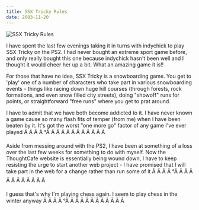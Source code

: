 ```yaml
---
title: SSX Tricky Rules
date: 2003-11-20
---
```


![SSX Tricky Rules](https://source.unsplash.com/7QCBakMyDCE/1600x900)

I have spent the last few evenings taking it in turns with indychick to play SSX Tricky on the PS2. I had never bought an extreme sport game before, and only really bought this one because indychick hasn't been well and I thought it would cheer her up a bit. What an amazing game it is!!

For those that have no idea, SSX Tricky is a snowboarding game. You get to 'play' one of a number of characters who take part in various snowboarding events - things like racing down huge hill courses (through forests, rock formations, and even snow filled city streets), doing "showoff" runs for points, or straightforward "free runs" where you get to prat around.

I have to admit that we have both become addicted to it. I have never known a game cause so many flash fits of temper (from me) when I have been beaten by it. It's got the worst "one more go" factor of any game I've ever played Ã Ã Ã Ã °Ã Ã Ã Ã Ã Ã Ã Ã Ã Ã Ã Ã 

Aside from messing around with the PS2, I have been at something of a loss over the last few weeks for something to do with myself. Now the ThoughtCafe website is essentially being wound down, I have to keep resisting the urge to start another web project - I have promised that I will take part in the web for a change rather than run some of it Ã Ã Ã Ã °Ã Ã Ã Ã Ã Ã Ã Ã Ã Ã Ã Ã 

I guess that's why I'm playing chess again. I seem to play chess in the winter anyway Ã Ã Ã Ã °Ã Ã Ã Ã Ã Ã Ã Ã Ã Ã Ã Ã 